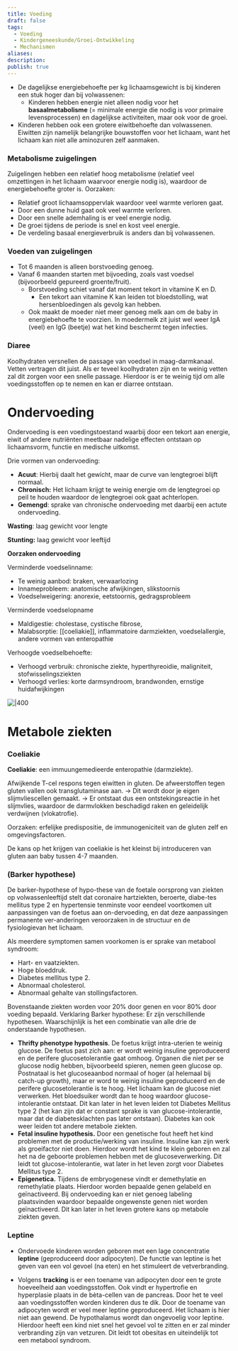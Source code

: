```yaml
---
title: Voeding
draft: false
tags:
  - Voeding
  - Kindergeneeskunde/Groei-Ontwikkeling
  - Mechanismen
aliases: 
description: 
publish: true
---
```


- De dagelijkse energiebehoefte per kg lichaamsgewicht is bij kinderen een stuk hoger dan bij volwassenen:
    - Kinderen hebben energie niet alleen nodig voor het **basaalmetabolisme** (= minimale energie die nodig is voor primaire levensprocessen) en dagelijkse activiteiten, maar ook voor de groei.
- Kinderen hebben ook een grotere eiwitbehoefte dan volwassenen. Eiwitten zijn namelijk belangrijke bouwstoffen voor het lichaam, want het lichaam kan niet alle aminozuren zelf aanmaken.

### Metabolisme zuigelingen

Zuigelingen hebben een relatief hoog metabolisme (relatief veel omzettingen in het lichaam
waarvoor energie nodig is), waardoor de energiebehoefte groter is. Oorzaken:

- Relatief groot lichaamsoppervlak waardoor veel warmte verloren gaat.
- Door een dunne huid gaat ook veel warmte verloren.
- Door een snelle ademhaling is er veel energie nodig.
- De groei tijdens de periode is snel en kost veel energie.
- De verdeling basaal energieverbruik is anders dan bij volwassenen.

### Voeden van zuigelingen

- Tot 6 maanden is alleen borstvoeding genoeg.
- Vanaf 6 maanden starten met bijvoeding, zoals vast voedsel (bijvoorbeeld gepureerd groente/fruit).
    - Borstvoeding schiet vanaf dat moment tekort in vitamine K en D.
        - Een tekort aan vitamine K kan leiden tot bloedstolling, wat
        hersenbloedingen als gevolg kan hebben.
    - Ook maakt de moeder niet meer genoeg melk aan om de baby in energiebehoefte te voorzien. In moedermelk zit juist wel weer IgA (veel) en IgG (beetje) wat het kind beschermt tegen infecties.

### Diaree

Koolhydraten versnellen de passage van voedsel in maag-darmkanaal. Vetten vertragen dit
juist. Als er teveel koolhydraten zijn en te weinig vetten zal dit zorgen voor een snelle
passage. Hierdoor is er te weinig tijd om alle voedingsstoffen op te nemen en kan er diarree
ontstaan.

# Ondervoeding

Ondervoeding is een voedingstoestand waarbij door een tekort aan energie, eiwit of andere nutriënten meetbaar nadelige effecten ontstaan op lichaamsvorm, functie en medische uitkomst.

Drie vormen van ondervoeding:

- **Acuut**: Hierbij daalt het gewicht, maar de curve van lengtegroei blijft normaal.
- **Chronisch:** Het lichaam krijgt te weinig energie om de lengtegroei op peil te houden waardoor de lengtegroei ook gaat achterlopen.
- **Gemengd**: sprake van chronische ondervoeding met daarbij een actute ondervoeding.

**Wasting**: laag gewicht voor lengte

**Stunting:** laag gewicht voor leeftijd

**Oorzaken ondervoeding**

 Verminderde voedselinname:

- Te weinig aanbod: braken, verwaarlozing
- Innameprobleem: anatomische afwijkingen, slikstoornis
- Voedselweigering: anorexie, eetstoornis, gedragsprobleem

Verminderde voedselopname

- Maldigestie: cholestase, cystische fibrose,
- Malabsorptie: [[coeliakie]], inflammatoire darmziekten, voedselallergie, andere vormen van enteropathie

Verhoogde voedselbehoefte:

- Verhoogd verbruik: chronische ziekte, hyperthyreoidie, maligniteit, stofwisselingsziekten
- Verhoogd verlies: korte darmsyndroom, brandwonden, ernstige huidafwijkingen


![|400](https://i.imgur.com/plvaz2t.png)


# Metabole ziekten

### Coeliakie

**Coeliakie**: een immuungemedieerde enteropathie (darmziekte). 

Afwijkende T-cel respons tegen eiwitten in gluten. De afweerstoffen tegen gluten vallen ook transglutaminase aan. →  Dit wordt door je eigen slijmvliescellen gemaakt. → Er ontstaat dus een ontstekingsreactie in het slijmvlies, waardoor de darmvlokken beschadigd raken en geleidelijk verdwijnen (vlokatrofie).

Oorzaken: erfelijke predispositie, de immunogeniciteit van de gluten zelf en
omgevingsfactoren.

De kans op het krijgen van coeliakie is het kleinst bij introduceren van gluten aan baby
tussen 4-7 maanden.

### (Barker hypothese)

De barker-hypothese of hypo-these van de foetale oorsprong van ziekten op volwassenleeftijd stelt dat coronaire hartziekten, beroerte, diabe-tes mellitus type 2 en hypertensie tenminste voor eendeel voortkomen uit aanpassingen van de foetus aan on-dervoeding, en dat deze aanpassingen permanente ver-anderingen veroorzaken in de structuur en de fysiologievan het lichaam.

Als meerdere symptomen samen voorkomen is er sprake van metabool syndroom:

- Hart- en vaatziekten.
- Hoge bloeddruk.
- Diabetes mellitus type 2.
- Abnormaal cholesterol.
- Abnormaal gehalte van stollingsfactoren.

Bovenstaande ziekten worden voor 20% door genen en voor 80% door voeding bepaald.
Verklaring Barker hypothese: Er zijn verschillende hypothesen. Waarschijnlijk is het een
combinatie van alle drie de onderstaande hypothesen.

- **Thrifty phenotype hypothesis**. De foetus krijgt intra-uterien te weinig glucose. De foetus past zich aan: er wordt weinig insuline geproduceerd en de perifere glucosetolerantie gaat omhoog. Organen die niet per se glucose nodig hebben, bijvoorbeeld spieren, nemen geen glucose op. Postnataal is het glucoseaanbod normaal of hoger (al helemaal bij catch-up growth), maar er word te weinig insuline geproduceerd en de perifere glucosetolerantie is te hoog. Het lichaam kan de glucose niet verwerken. Het bloedsuiker wordt dan te hoog waardoor glucose-intolerantie ontstaat. Dit kan later in het leven leiden tot Diabetes Mellitus type 2 (het kan zijn dat er constant sprake is van glucose-intolerantie, maar dat de diabetesklachten pas later ontstaan). Diabetes kan ook weer leiden tot andere metabole ziekten.
- **Fetal insuline hypothesis.** Door een genetische fout heeft het kind problemen met de productie/werking van insuline. Insuline kan zijn werk als groeifactor niet doen. Hierdoor wordt het kind te klein geboren en zal het na de geboorte problemen hebben met de glucoseverwerking. Dit leidt tot glucose-intolerantie, wat later in het leven zorgt voor Diabetes Mellitus type 2.
- **Epigenetica.** Tijdens de embryogenese vindt er demethylatie en remethylatie plaats. Hierdoor worden bepaalde genen gelabeld en geïnactiveerd. Bij ondervoeding kan er niet genoeg labeling plaatsvinden waardoor bepaalde ongewenste genen niet worden geïnactiveerd. Dit kan later in het leven grotere kans op metabole ziekten geven.

### Leptine

- Ondervoede kinderen worden geboren met een lage concentratie **leptine** (geproduceerd door adipocyten). De functie van leptine is het geven van een vol gevoel (na eten) en het stimuleert de vetverbranding.

- Volgens **tracking** is er een toename van adipocyten door een te grote hoeveelheid aan voedingsstoffen. Ook vindt er hypertrofie en hyperplasie plaats in de bèta-cellen van de pancreas. Door het te veel aan voedingsstoffen worden kinderen dus te dik. Door de toename van adipocyten wordt er veel meer leptine geproduceerd. Het lichaam is hier niet aan gewend. De hypothalamus wordt dan ongevoelig voor leptine. Hierdoor heeft een kind niet snel het gevoel vol te zitten en er zal minder verbranding zijn van vetzuren. Dit leidt tot obesitas en uiteindelijk tot een metabool syndroom.